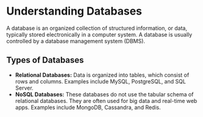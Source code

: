 # Understanding Databases

A database is an organized collection of structured information, or data, typically stored electronically in a computer system. A database is usually controlled by a database management system (DBMS).

## Types of Databases

- **Relational Databases:** Data is organized into tables, which consist of rows and columns. Examples include MySQL, PostgreSQL, and SQL Server.
- **NoSQL Databases:** These databases do not use the tabular schema of relational databases. They are often used for big data and real-time web apps. Examples include MongoDB, Cassandra, and Redis.
